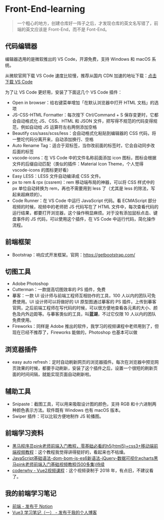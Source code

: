 # Front-End-learning   

> 一个粗心的地方，创建仓库好一阵子之后，才发现仓库的英文名写错了，前端的英文应该是 Front-End，而不是 Font-End。      

## 代码编辑器  

编辑器选用的是微软推出的 VS Code，开源免费，支持 Windows 和 macOS 系统。   

从微软官网下载 VS Code 速度比较慢，推荐从国内 CDN 加速的地址下载：[点击下载 VS Code](https://t.co/kFjlDoaVS1?amp=1)        

为了让 VS Code 更好用，安装了下面这几个 VS Code 插件：   

* Open in browser：给右键菜单增加「在默认浏览器中打开 HTML 文档」的选项    
* JS-CSS-HTML Formatter：每次按下 Ctrl/Command + S 保存变更时，它都会自动格式化 JS、CSS、HTML 和 JSON 文件，把写得不规范的代码变得规范，例如自动给 JS 运算符左右两侧添加空格            
* Beautify css/sass/scss/less：会自动格式化粘贴到编辑器的 CSS 代码，将一整坨代码分离开来，自动添加换行、空格     
* Auto Rename Tag：适合于双标签，当你改前面的标签时，它会自动同步改后面的标签      
* vscode-icons：在 VS Code 中的文件名称前面添加 icon 图标，图标会根据文件的后缀自动匹配（类似的插件：Material Icon Theme，个人觉得 vscode-icons 的图标更好看）   
* Easy LESS：LESS 文件自动编译成 CSS 文件。       
* px to rem & rpx (cssrem)：rem 移动端布局的神器，可以将 CSS 样式中的 px 单位自动转换为 rem，再也不需要用到 less 了（尤其是 less 的除法，写起来超麻烦的）。     
* Code Runner：在 VS Code 中运行 JavaScript 代码。看 ECMAScript 部分视频的时候，视频中的老师把 JS 代码写在了 HTML 文件中，每次查看代码的运行结果，都要打开浏览器，这个操作稍显麻烦。对于没有添加鼠标点击、键盘事件的 JS 代码，可以使用这个插件，在 VS Code 中运行代码，简化操作流程。    

## 前端框架   

* Bootstrap：响应式开发框架。官网：https://getbootstrap.com/             

## 切图工具       

* Adobe Photoshop       
* Cutterman：一款提高切图效率的 PS 插件，免费         
* 摹客：一款 UI 设计师与前端工程师互相协作的工具，100 人以内的团队可免费使用。UI 设计师可以将做好的 UI 原型图通过摹客的 PS 插件，上传到摹客官网，之后前端工程师在写代码的时候，可以很方便地查看各元素的大小、颜色及内外边距等。与摹客类似的工具，叫**蓝湖**，不过它仅限 10 人以内的团队免费使用。           
* Fireworks：同样是 Adobe 推出的软件，我学习的视频课程中老师用到了，但现在已经不推荐了，Fireworks 能做的，Photoshop 也基本可以做       

## 浏览器插件  

* easy auto refresh：定时自动刷新网页的浏览器插件。每次在浏览器中预览网页效果的时候，都要手动刷新，安装了这个插件之后，设置一个很短的刷新页面的时间间隔，就能实现页面自动刷新啦。     

## 辅助工具     
   
* Snipaste：截图工具，可以用来吸取设计图的颜色，支持 RGB 和十六进制两种颜色表示方法。软件既有 Windows 也有 macOS 版本。            
* Swiper 插件：可以比较方便地制作 JS 轮播图。      


## 前端学习资料   

* [黑马程序员pink老师前端入门教程，零基础必看的h5(html5)+css3+移动端前端视频教程](https://www.bilibili.com/video/BV14J4114768?p=1)：这个教程我觉得讲得挺好的，看起来也不枯燥。       
* [JavaScript基础语法-dom-bom-js-es6新语法-jQuery-数据可视化echarts黑马pink老师前端入门基础视频教程(500多集)持续](https://www.bilibili.com/video/BV1Sy4y1C7ha?p=1)       
* [coderwhy - Vue2视频课程](https://www.bilibili.com/video/BV17j411f74d)：这个视频录制于 2018 年，有点旧，不建议看了。       

## 我的前端学习笔记        

* [前端 - 发布于 Notion](https://phh95.notion.site/35f9be5333e24ba29a10b2d59ce0c172)         
* [Vue3 学习笔记（一） - 发布于我的个人博客](https://www.penghh.fun/2022/04/04/2022-4-4-vue3learnnote/)         
